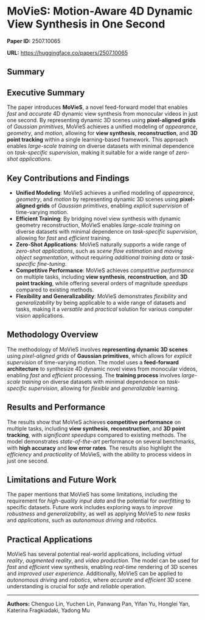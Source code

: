 # MoVieS: Motion-Aware 4D Dynamic View Synthesis in One Second

**Paper ID:** 2507.10065

**URL:** https://huggingface.co/papers/2507.10065

## Summary

## Executive Summary
The paper introduces **MoVieS**, a novel feed-forward model that enables *fast* and *accurate* 4D dynamic view synthesis from monocular videos in just one second. By representing dynamic 3D scenes using **pixel-aligned grids** of *Gaussian primitives*, MoVieS achieves a unified modeling of *appearance*, *geometry*, and *motion*, allowing for **view synthesis**, **reconstruction**, and **3D point tracking** within a single learning-based framework. This approach enables *large-scale training* on diverse datasets with minimal dependence on *task-specific supervision*, making it suitable for a wide range of *zero-shot applications*.

## Key Contributions and Findings
* **Unified Modeling**: MoVieS achieves a unified modeling of *appearance*, *geometry*, and *motion* by representing dynamic 3D scenes using **pixel-aligned grids** of *Gaussian primitives*, enabling *explicit supervision* of time-varying motion.
* **Efficient Training**: By bridging novel view synthesis with dynamic geometry reconstruction, MoVieS enables *large-scale training* on diverse datasets with minimal dependence on *task-specific supervision*, allowing for *fast* and *efficient* training.
* **Zero-Shot Applications**: MoVieS naturally supports a wide range of *zero-shot applications*, such as *scene flow estimation* and *moving object segmentation*, without requiring *additional training data* or *task-specific fine-tuning*.
* **Competitive Performance**: MoVieS achieves *competitive performance* on multiple tasks, including **view synthesis**, **reconstruction**, and **3D point tracking**, while offering several orders of magnitude *speedups* compared to existing methods.
* **Flexibility and Generalizability**: MoVieS demonstrates *flexibility* and *generalizability* by being applicable to a wide range of datasets and tasks, making it a *versatile* and *practical* solution for various computer vision applications.

## Methodology Overview
The methodology of MoVieS involves **representing dynamic 3D scenes** using *pixel-aligned grids* of **Gaussian primitives**, which allows for *explicit supervision* of time-varying motion. The model uses a **feed-forward architecture** to synthesize 4D dynamic novel views from monocular videos, enabling *fast* and *efficient* processing. The **training process** involves *large-scale training* on diverse datasets with minimal dependence on *task-specific supervision*, allowing for *flexible* and *generalizable* learning.

## Results and Performance
The results show that MoVieS achieves **competitive performance** on multiple tasks, including **view synthesis**, **reconstruction**, and **3D point tracking**, with *significant speedups* compared to existing methods. The model demonstrates *state-of-the-art* performance on several benchmarks, with **high accuracy** and **low error rates**. The results also highlight the *efficiency* and *practicality* of MoVieS, with the ability to process videos in just one second.

## Limitations and Future Work
The paper mentions that MoVieS has some limitations, including the requirement for *high-quality input data* and the potential for *overfitting* to specific datasets. Future work includes exploring ways to *improve robustness* and *generalizability*, as well as applying MoVieS to *new tasks* and *applications*, such as *autonomous driving* and *robotics*.

## Practical Applications
MoVieS has several potential real-world applications, including *virtual reality*, *augmented reality*, and *video production*. The model can be used for *fast* and *efficient* view synthesis, enabling *real-time* rendering of 3D scenes and *improved user experience*. Additionally, MoVieS can be applied to *autonomous driving* and *robotics*, where *accurate* and *efficient* 3D scene understanding is crucial for *safe* and *reliable* operation.

---

**Authors:** Chenguo Lin, Yuchen Lin, Panwang Pan, Yifan Yu, Honglei Yan, Katerina Fragkiadaki, Yadong Mu

